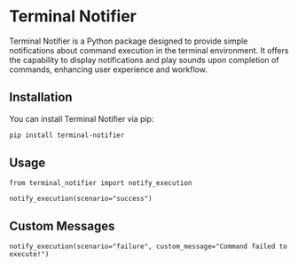 # Terminal Notifier

Terminal Notifier is a Python package designed to provide simple notifications about command execution in the terminal environment. It offers the capability to display notifications and play sounds upon completion of commands, enhancing user experience and workflow.

## Installation

You can install Terminal Notifier via pip:

```bash
pip install terminal-notifier
```

## Usage
```
from terminal_notifier import notify_execution

notify_execution(scenario="success")
```

## Custom Messages
```
notify_execution(scenario="failure", custom_message="Command failed to execute!")
```





